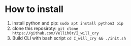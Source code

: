 # How to install

1. install python and pip:
    `sudo apt install python3 pip`
2. clone this reposiroty:
    `git clone https://github.com/Vellih0r/I_will_cry`
3. Build CLI with bash script
       `cd I_will_cry && ./init.sh`
